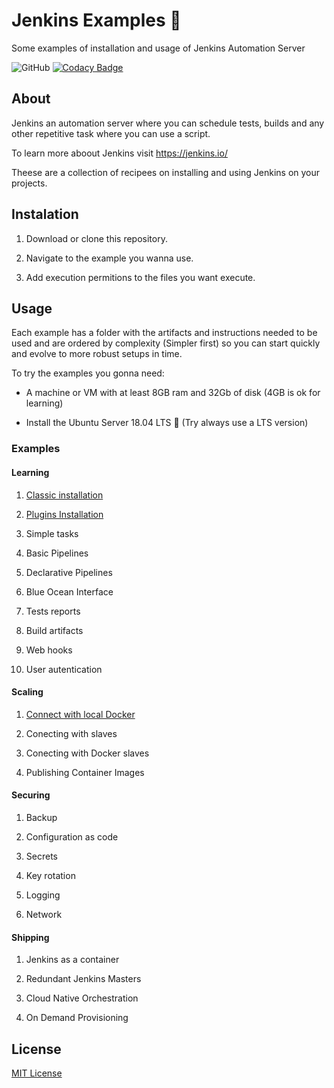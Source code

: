 # Jenkins Examples 🤵

Some examples of installation and usage of Jenkins Automation Server

![GitHub](https://img.shields.io/github/license/edumco/jenkins-examples)
[![Codacy Badge](https://api.codacy.com/project/badge/Grade/392979a83cd1494ab8969900f7240561)](https://www.codacy.com/manual/edumco/jenkins-examples?utm_source=github.com&utm_medium=referral&utm_content=edumco/jenkins-examples&utm_campaign=Badge_Grade)

## About

Jenkins an automation server where you can schedule tests, builds and any other repetitive task where you can use a script.

To learn more aboout Jenkins visit <https://jenkins.io/>

Theese are a collection of recipees on installing and using Jenkins on your projects.

## Instalation

1. Download or clone this repository.

2. Navigate to the example you wanna use.

3. Add execution permitions to the files you want execute.

## Usage

Each example has a folder with the artifacts and instructions needed to be used and are ordered by complexity (Simpler first) so you can start quickly and evolve to more robust setups in time.

To try the examples you gonna need:

- A machine or VM with at least 8GB ram and 32Gb of disk (4GB is ok for learning)

- Install the Ubuntu Server 18.04 LTS 🐧 (Try always use a LTS version)

### Examples

#### Learning

1. [Classic installation](learning/classic/README.md)

2. [Plugins Installation](learning/classic/plugins-installation.md)

3. Simple tasks

4. Basic Pipelines

5. Declarative Pipelines

6. Blue Ocean Interface

7. Tests reports

8. Build artifacts

9. Web hooks

10. User autentication

#### Scaling

1. [Connect with local Docker](learning/classic-docker/README.md)

2. Conecting with slaves

3. Conecting with Docker slaves

4. Publishing Container Images

#### Securing

1. Backup

2. Configuration as code

3. Secrets

4. Key rotation

5. Logging

6. Network

#### Shipping

1. Jenkins as a container

2. Redundant Jenkins Masters

3. Cloud Native Orchestration

4. On Demand Provisioning

## License

[MIT License](LICENSE)
